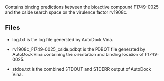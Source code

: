 Contains binding predictions between the bioactive compound F1749-0025 and the cside search space on the virulence factor rv1908c.

## Files

- log.txt is the log file generated by AutoDock Vina.

- rv1908c_F1749-0025_cside.pdbqt is the PDBQT file generated by AutoDock Vina containing the orientation and binding location of F1749-0025.

- stdoe.txt is the combined STDOUT and STDERR output of AutoDock Vina.

